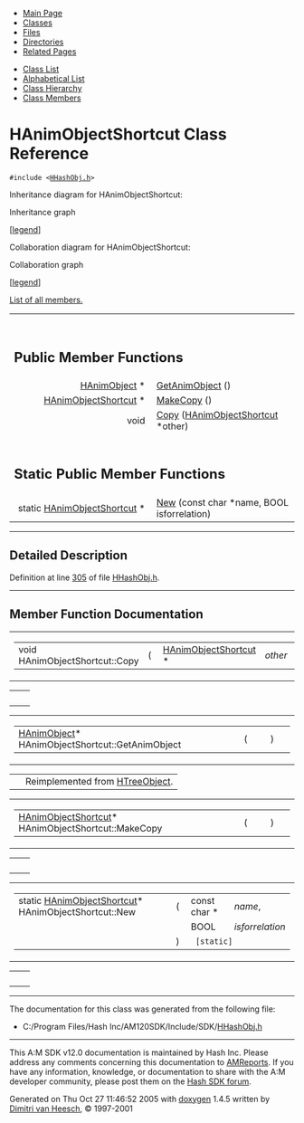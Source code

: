 <div class="tabs">

- [Main Page](index.md)
- <span id="current">[Classes](annotated.md)</span>
- [Files](files.md)
- [Directories](dirs.md)
- [Related Pages](pages.md)

</div>

<div class="tabs">

- [Class List](annotated.md)
- [Alphabetical List](classes.md)
- [Class Hierarchy](hierarchy.md)
- [Class Members](functions.md)

</div>

# HAnimObjectShortcut Class Reference

`#include <`<a href="HHashObj_8h-source.md" class="el"><code>HHashObj.h</code></a>`>`

Inheritance diagram for HAnimObjectShortcut:

<span class="image placeholder" original-image-src="classHAnimObjectShortcut__inherit__graph.gif" original-image-title="" border="0" usemap="#HAnimObjectShortcut__inherit__map">Inheritance graph</span>

\[[legend](graph_legend.md)\]

Collaboration diagram for HAnimObjectShortcut:

<span class="image placeholder" original-image-src="classHAnimObjectShortcut__coll__graph.gif" original-image-title="" border="0" usemap="#HAnimObjectShortcut__coll__map">Collaboration graph</span>

\[[legend](graph_legend.md)\]

[List of all members.](classHAnimObjectShortcut-members.md)

<table data-border="0" data-cellpadding="0" data-cellspacing="0">
<colgroup>
<col style="width: 50%" />
<col style="width: 50%" />
</colgroup>
<tbody>
<tr>
<td></td>
<td></td>
</tr>
<tr>
<td colspan="2"><br />
&#10;<h2 id="public-member-functions">Public Member Functions</h2></td>
</tr>
<tr>
<td class="memItemLeft" style="text-align: right;" data-nowrap="" data-valign="top"><a href="classHAnimObject.md" class="el">HAnimObject</a> * </td>
<td class="memItemRight" data-valign="bottom"><a href="classHAnimObjectShortcut.md#3d44b30ac7fcf929e97c61fa6970c5f1" class="el">GetAnimObject</a> ()</td>
</tr>
<tr>
<td class="memItemLeft" style="text-align: right;" data-nowrap="" data-valign="top"><a href="classHAnimObjectShortcut.md" class="el">HAnimObjectShortcut</a> * </td>
<td class="memItemRight" data-valign="bottom"><a href="classHAnimObjectShortcut.md#f05155d66a18c82acfa7d871654a2cb2" class="el">MakeCopy</a> ()</td>
</tr>
<tr>
<td class="memItemLeft" style="text-align: right;" data-nowrap="" data-valign="top">void </td>
<td class="memItemRight" data-valign="bottom"><a href="classHAnimObjectShortcut.md#dc6dc6a05655832ff838a59c3054feab" class="el">Copy</a> (<a href="classHAnimObjectShortcut.md" class="el">HAnimObjectShortcut</a> *other)</td>
</tr>
<tr>
<td colspan="2"><br />
&#10;<h2 id="static-public-member-functions">Static Public Member Functions</h2></td>
</tr>
<tr>
<td class="memItemLeft" style="text-align: right;" data-nowrap="" data-valign="top">static <a href="classHAnimObjectShortcut.md" class="el">HAnimObjectShortcut</a> * </td>
<td class="memItemRight" data-valign="bottom"><a href="classHAnimObjectShortcut.md#50344a12420b916de68f0b55bbaa8492" class="el">New</a> (const char *name, BOOL isforrelation)</td>
</tr>
</tbody>
</table>

------------------------------------------------------------------------

<span id="_details"></span>

## Detailed Description

Definition at line <a href="HHashObj_8h-source.md#l00305" class="el">305</a> of file <a href="HHashObj_8h-source.md" class="el">HHashObj.h</a>.

------------------------------------------------------------------------

## Member Function Documentation

<span id="dc6dc6a05655832ff838a59c3054feab" class="anchor"></span>

<table class="mdTable" data-cellpadding="2" data-cellspacing="0">
<colgroup>
<col style="width: 100%" />
</colgroup>
<tbody>
<tr>
<td class="mdRow"><table data-cellpadding="0" data-cellspacing="0" data-border="0">
<tbody>
<tr>
<td class="md" data-nowrap="" data-valign="top">void HAnimObjectShortcut::Copy</td>
<td class="md" data-valign="top">( </td>
<td class="md" data-nowrap="" data-valign="top"><a href="classHAnimObjectShortcut.md" class="el">HAnimObjectShortcut</a> * </td>
<td class="mdname1" data-valign="top" data-nowrap=""><em>other</em></td>
<td class="md" data-valign="top"> ) </td>
<td class="md" data-nowrap=""></td>
</tr>
</tbody>
</table></td>
</tr>
</tbody>
</table>

|     |     |
|-----|-----|
|     |     |

<span id="3d44b30ac7fcf929e97c61fa6970c5f1" class="anchor"></span>

<table class="mdTable" data-cellpadding="2" data-cellspacing="0">
<colgroup>
<col style="width: 100%" />
</colgroup>
<tbody>
<tr>
<td class="mdRow"><table data-cellpadding="0" data-cellspacing="0" data-border="0">
<tbody>
<tr>
<td class="md" data-nowrap="" data-valign="top"><a href="classHAnimObject.md" class="el">HAnimObject</a>* HAnimObjectShortcut::GetAnimObject</td>
<td class="md" data-valign="top">( </td>
<td class="mdname1" data-valign="top" data-nowrap=""></td>
<td class="md" data-valign="top"> ) </td>
<td class="md" data-nowrap=""></td>
</tr>
</tbody>
</table></td>
</tr>
</tbody>
</table>

|  |  |
|----|----|
|   | Reimplemented from <a href="classHTreeObject.md#3d44b30ac7fcf929e97c61fa6970c5f1" class="el">HTreeObject</a>. |

<span id="f05155d66a18c82acfa7d871654a2cb2" class="anchor"></span>

<table class="mdTable" data-cellpadding="2" data-cellspacing="0">
<colgroup>
<col style="width: 100%" />
</colgroup>
<tbody>
<tr>
<td class="mdRow"><table data-cellpadding="0" data-cellspacing="0" data-border="0">
<tbody>
<tr>
<td class="md" data-nowrap="" data-valign="top"><a href="classHAnimObjectShortcut.md" class="el">HAnimObjectShortcut</a>* HAnimObjectShortcut::MakeCopy</td>
<td class="md" data-valign="top">( </td>
<td class="mdname1" data-valign="top" data-nowrap=""></td>
<td class="md" data-valign="top"> ) </td>
<td class="md" data-nowrap=""></td>
</tr>
</tbody>
</table></td>
</tr>
</tbody>
</table>

|     |     |
|-----|-----|
|     |     |

<span id="50344a12420b916de68f0b55bbaa8492" class="anchor"></span>

<table class="mdTable" data-cellpadding="2" data-cellspacing="0">
<colgroup>
<col style="width: 100%" />
</colgroup>
<tbody>
<tr>
<td class="mdRow"><table data-cellpadding="0" data-cellspacing="0" data-border="0">
<tbody>
<tr>
<td class="md" data-nowrap="" data-valign="top">static <a href="classHAnimObjectShortcut.md" class="el">HAnimObjectShortcut</a>* HAnimObjectShortcut::New</td>
<td class="md" data-valign="top">( </td>
<td class="md" data-nowrap="" data-valign="top">const char * </td>
<td class="mdname" data-nowrap=""><em>name</em>,</td>
</tr>
<tr>
<td class="md" style="text-align: right;" data-nowrap=""></td>
<td class="md"></td>
<td class="md" data-nowrap="">BOOL </td>
<td class="mdname" data-nowrap=""><em>isforrelation</em></td>
</tr>
<tr>
<td class="md"></td>
<td class="md">) </td>
<td colspan="2" class="md"><code> [static]</code></td>
</tr>
</tbody>
</table></td>
</tr>
</tbody>
</table>

|     |     |
|-----|-----|
|     |     |

------------------------------------------------------------------------

The documentation for this class was generated from the following file:

- C:/Program Files/Hash Inc/AM120SDK/Include/SDK/<a href="HHashObj_8h-source.md" class="el">HHashObj.h</a>

------------------------------------------------------------------------

<span class="small">This A:M SDK v12.0 documentation is maintained by Hash Inc. Please address any comments concerning this documentation to [AMReports](http://www.hash.com/reports). If you have any information, knowledge, or documentation to share with the A:M developer community, please post them on the [Hash SDK forum](http://www.hash.com/forums/index.php?showforum=11).</span>

Generated on Thu Oct 27 11:46:52 2005 with [<span class="image placeholder" original-image-src="doxygen.png" original-image-title="" height="45" width="100" align="middle" border="0">doxygen</span>](http://www.doxygen.org/index.html) 1.4.5 written by [Dimitri van Heesch](mailto:dimitri@stack.nl), © 1997-2001

